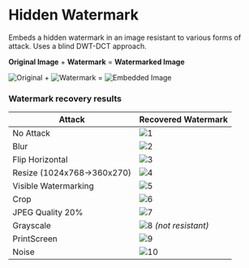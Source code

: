# Hidden Watermark
Embeds a hidden watermark in an image resistant to various forms of attack. 
Uses a blind DWT-DCT approach.

**Original Image** + **Watermark** = **Watermarked Image**

![Original](https://raw.githubusercontent.com/mcsyko/hiddenwatermark/master/Readme_Img/original.jpg) + ![Watermark](https://raw.githubusercontent.com/mcsyko/hiddenwatermark/master/Readme_Img/watermark.jpg) = ![Embedded Image](https://raw.githubusercontent.com/mcsyko/hiddenwatermark/master/Readme_Img/embeddedwatermark.jpg)

### Watermark recovery results ###

Attack | Recovered Watermark
------------ | -------------
No Attack | ![1](https://raw.githubusercontent.com/mcsyko/hiddenwatermark/master/Readme_Img/1.jpg)
Blur | ![2](https://raw.githubusercontent.com/mcsyko/hiddenwatermark/master/Readme_Img/2.jpg)
Flip Horizontal | ![3](https://raw.githubusercontent.com/mcsyko/hiddenwatermark/master/Readme_Img/3.jpg)
Resize (1024x768->360x270) | ![4](https://raw.githubusercontent.com/mcsyko/hiddenwatermark/master/Readme_Img/4.jpg)
Visible Watermarking | ![5](https://raw.githubusercontent.com/mcsyko/hiddenwatermark/master/Readme_Img/5.jpg)
Crop | ![6](https://raw.githubusercontent.com/mcsyko/hiddenwatermark/master/Readme_Img/6.jpg)
JPEG Quality 20% | ![7](https://raw.githubusercontent.com/mcsyko/hiddenwatermark/master/Readme_Img/7.jpg)
Grayscale | ![8](https://raw.githubusercontent.com/mcsyko/hiddenwatermark/master/Readme_Img/8.jpg) *(not resistant)*
PrintScreen | ![9](https://raw.githubusercontent.com/mcsyko/hiddenwatermark/master/Readme_Img/9.jpg)
Noise | ![10](https://raw.githubusercontent.com/mcsyko/hiddenwatermark/master/Readme_Img/10.jpg)
